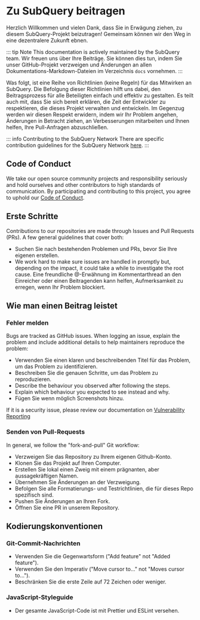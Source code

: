 # Zu SubQuery beitragen

Herzlich Willkommen und vielen Dank, dass Sie in Erwägung ziehen, zu diesem SubQuery-Projekt beizutragen! Gemeinsam können wir den Weg in eine dezentralere Zukunft ebnen.

::: tip Note This documentation is actively maintained by the SubQuery team. Wir freuen uns über Ihre Beiträge. Sie können dies tun, indem Sie unser GitHub-Projekt verzweigen und Änderungen an allen Dokumentations-Markdown-Dateien im Verzeichnis `docs` vornehmen. :::

Was folgt, ist eine Reihe von Richtlinien (keine Regeln) für das Mitwirken an SubQuery. Die Befolgung dieser Richtlinien hilft uns dabei, den Beitragsprozess für alle Beteiligten einfach und effektiv zu gestalten. Es teilt auch mit, dass Sie sich bereit erklären, die Zeit der Entwickler zu respektieren, die dieses Projekt verwalten und entwickeln. Im Gegenzug werden wir diesen Respekt erwidern, indem wir Ihr Problem angehen, Änderungen in Betracht ziehen, an Verbesserungen mitarbeiten und Ihnen helfen, Ihre Pull-Anfragen abzuschließen.

::: info Contributing to the SubQuery Network There are specific contribution guidelines for the SubQuery Network [here](../subquery_network/community.md#contributing-to-codebases). :::

## Code of Conduct

We take our open source community projects and responsibility seriously and hold ourselves and other contributors to high standards of communication. By participating and contributing to this project, you agree to uphold our [Code of Conduct](https://github.com/subquery/subql/blob/main/CODE_OF_CONDUCT.md).

## Erste Schritte

Contributions to our repositories are made through Issues and Pull Requests (PRs). A few general guidelines that cover both:

- Suchen Sie nach bestehenden Problemen und PRs, bevor Sie Ihre eigenen erstellen.
- We work hard to make sure issues are handled in promptly but, depending on the impact, it could take a while to investigate the root cause. Eine freundliche @-Erwähnung im Kommentarthread an den Einreicher oder einen Beitragenden kann helfen, Aufmerksamkeit zu erregen, wenn Ihr Problem blockiert.

## Wie man einen Beitrag leistet

### Fehler melden

Bugs are tracked as GitHub issues. When logging an issue, explain the problem and include additional details to help maintainers reproduce the problem:

- Verwenden Sie einen klaren und beschreibenden Titel für das Problem, um das Problem zu identifizieren.
- Beschreiben Sie die genauen Schritte, um das Problem zu reproduzieren.
- Describe the behaviour you observed after following the steps.
- Explain which behaviour you expected to see instead and why.
- Fügen Sie wenn möglich Screenshots hinzu.

If it is a security issue, please review our documentation on [Vulnerability Reporting](./vulnerability-reporting.md)

### Senden von Pull-Requests

In general, we follow the "fork-and-pull" Git workflow:

- Verzweigen Sie das Repository zu Ihrem eigenen Github-Konto.
- Klonen Sie das Projekt auf Ihren Computer.
- Erstellen Sie lokal einen Zweig mit einem prägnanten, aber aussagekräftigen Namen.
- Übernehmen Sie Änderungen an der Verzweigung.
- Befolgen Sie alle Formatierungs- und Testrichtlinien, die für dieses Repo spezifisch sind.
- Pushen Sie Änderungen an Ihren Fork.
- Öffnen Sie eine PR in unserem Repository.

## Kodierungskonventionen

### Git-Commit-Nachrichten

- Verwenden Sie die Gegenwartsform ("Add feature" not "Added feature").
- Verwenden Sie den Imperativ ("Move cursor to..." not "Moves cursor to...").
- Beschränken Sie die erste Zeile auf 72 Zeichen oder weniger.

### JavaScript-Styleguide

- Der gesamte JavaScript-Code ist mit Prettier und ESLint versehen.
